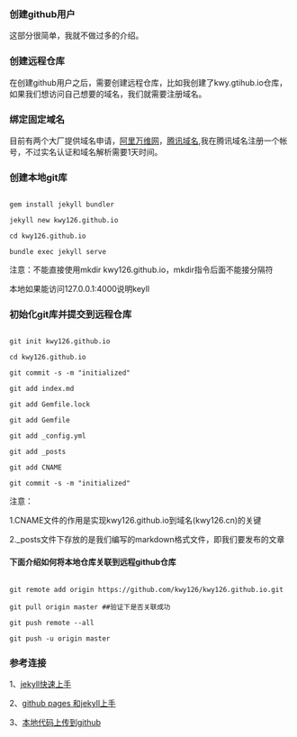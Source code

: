 
### 创建github用户





这部分很简单，我就不做过多的介绍。



### 创建远程仓库

在创建github用户之后，需要创建远程仓库，比如我创建了kwy.gtihub.io仓库，如果我们想访问自己想要的域名，我们就需要注册域名。

### 绑定固定域名

目前有两个大厂提供域名申请，[阿里万维网](https://wanwang.aliyun.com/)，[腾讯域名](https://dnspod.qcloud.com/),我在腾讯域名注册一个帐号，不过实名认证和域名解析需要1天时间。

### 创建本地git库

```

gem install jekyll bundler

jekyll new kwy126.github.io

cd kwy126.github.io

bundle exec jekyll serve

```

注意：不能直接使用mkdir kwy126.github.io，mkdir指令后面不能接分隔符

本地如果能访问127.0.0.1:4000说明keyll

### 初始化git库并提交到远程仓库

```

git init kwy126.github.io

cd kwy126.github.io

git commit -s -m "initialized"

git add index.md

git add Gemfile.lock

git add Gemfile

git add _config.yml

git add _posts

git add CNAME

git commit -s -m "initialized"

```

注意：

1.CNAME文件的作用是实现kwy126.github.io到域名(kwy126.cn)的关键

2._posts文件下存放的是我们编写的markdown格式文件，即我们要发布的文章



#### 下面介绍如何将本地仓库关联到远程github仓库

```

git remote add origin https://github.com/kwy126/kwy126.github.io.git

git pull origin master ##验证下是否关联成功

git push remote --all

git push -u origin master

```



### 参考连接

1、[jekyll快速上手](https://jekyllrb.com/docs/quickstart/)

2、[github pages 和jekyll上手](http://www.ruanyifeng.com/blog/2012/08/blogging_with_jekyll.html)

3、[本地代码上传到github](http://blog.csdn.net/hanhailong726188/article/details/46738929)
